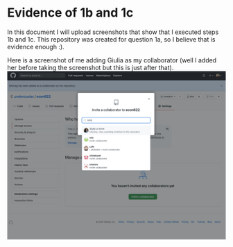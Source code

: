 # Evidence of 1b and 1c
In this document I will upload screenshots that show that I executed steps 1b and 1c. This repository was created for question 1a, so I believe that is evidence enough :).

Here is a screenshot of me adding Giulia as my collaborator (well I added her before taking the screenshot but this is just after that). 
![image](/screenshots/ss1.png)